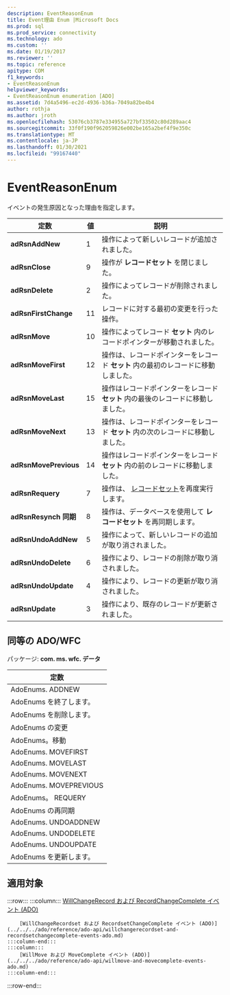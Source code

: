 ```yaml
---
description: EventReasonEnum
title: Event理由 Enum |Microsoft Docs
ms.prod: sql
ms.prod_service: connectivity
ms.technology: ado
ms.custom: ''
ms.date: 01/19/2017
ms.reviewer: ''
ms.topic: reference
apitype: COM
f1_keywords:
- EventReasonEnum
helpviewer_keywords:
- EventReasonEnum enumeration [ADO]
ms.assetid: 7d4a5496-ec2d-4936-b36a-7049a82be4b4
author: rothja
ms.author: jroth
ms.openlocfilehash: 53076cb3787e334955a727bf33502c80d289aac4
ms.sourcegitcommit: 33f0f190f962059826e002be165a2bef4f9e350c
ms.translationtype: MT
ms.contentlocale: ja-JP
ms.lasthandoff: 01/30/2021
ms.locfileid: "99167440"
---
```

# <a name="eventreasonenum"></a>EventReasonEnum
イベントの発生原因となった理由を指定します。  
  
|定数|値|説明|  
|--------------|-----------|-----------------|  
|**adRsnAddNew**|1|操作によって新しいレコードが追加されました。|  
|**adRsnClose**|9|操作が **レコードセット** を閉じました。|  
|**adRsnDelete**|2|操作によってレコードが削除されました。|  
|**adRsnFirstChange**|11|レコードに対する最初の変更を行った操作。|  
|**adRsnMove**|10|操作によってレコード **セット** 内のレコードポインターが移動されました。|  
|**adRsnMoveFirst**|12|操作は、レコードポインターをレコード **セット** 内の最初のレコードに移動しました。|  
|**adRsnMoveLast**|15|操作はレコードポインターをレコード **セット** 内の最後のレコードに移動しました。|  
|**adRsnMoveNext**|13|操作は、レコードポインターをレコード **セット** 内の次のレコードに移動しました。|  
|**adRsnMovePrevious**|14|操作はレコードポインターをレコード **セット** 内の前のレコードに移動しました。|  
|**adRsnRequery**|7|操作は、 [レコードセット](../../../ado/reference/ado-api/recordset-object-ado.md)を再度実行します。|  
|**adRsnResynch 同期**|8|操作は、データベースを使用して **レコードセット** を再同期します。|  
|**adRsnUndoAddNew**|5|操作によって、新しいレコードの追加が取り消されました。|  
|**adRsnUndoDelete**|6|操作により、レコードの削除が取り消されました。|  
|**adRsnUndoUpdate**|4|操作により、レコードの更新が取り消されました。|  
|**adRsnUpdate**|3|操作により、既存のレコードが更新されました。|  
  
## <a name="adowfc-equivalent"></a>同等の ADO/WFC  
 パッケージ: **com. ms. wfc. データ**  
  
|定数|  
|--------------|  
|AdoEnums. ADDNEW|  
|AdoEnums を終了します。|  
|AdoEnums を削除します。|  
|AdoEnums の変更|  
|AdoEnums。移動|  
|AdoEnums. MOVEFIRST|  
|AdoEnums. MOVELAST|  
|AdoEnums. MOVENEXT|  
|AdoEnums. MOVEPREVIOUS|  
|AdoEnums。 REQUERY|  
|AdoEnums の再同期|  
|AdoEnums. UNDOADDNEW|  
|AdoEnums. UNDODELETE|  
|AdoEnums. UNDOUPDATE|  
|AdoEnums を更新します。|  
  
## <a name="applies-to"></a>適用対象  

:::row:::
    :::column:::
        [WillChangeRecord および RecordChangeComplete イベント (ADO)](../../../ado/reference/ado-api/willchangerecord-and-recordchangecomplete-events-ado.md)  

        [WillChangeRecordset および RecordsetChangeComplete イベント (ADO)](../../../ado/reference/ado-api/willchangerecordset-and-recordsetchangecomplete-events-ado.md)  
    :::column-end:::
    :::column:::
        [WillMove および MoveComplete イベント (ADO)](../../../ado/reference/ado-api/willmove-and-movecomplete-events-ado.md)  
    :::column-end:::
:::row-end:::
